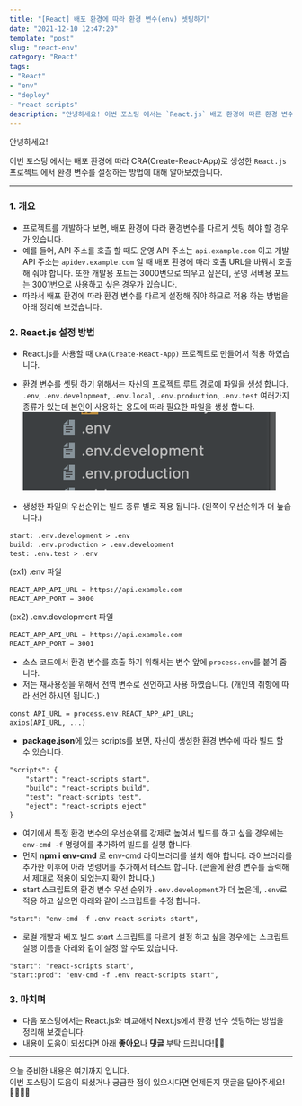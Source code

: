 ```yaml
---
title: "[React] 배포 환경에 따라 환경 변수(env) 셋팅하기"
date: "2021-12-10 12:47:20"
template: "post"
slug: "react-env"
category: "React"
tags:
- "React"
- "env"
- "deploy"
- "react-scripts"
description: "안녕하세요! 이번 포스팅 에서는 `React.js` 배포 환경에 따른 환경 변수 셋팅 방법에 대해 알아보겠습니다."
---
```


안녕하세요!

이번 포스팅 에서는 배포 환경에 따라 CRA(Create-React-App)로 생성한 `React.js` 프로젝트 에서 환경 변수를 설정하는 방법에 대해 알아보겠습니다.

-----

### 1. 개요
- 프로젝트를 개발하다 보면, 배포 환경에 따라 환경변수를 다르게 셋팅 해야 할 경우가 있습니다.
- 예를 들어, API 주소를 호출 할 때도 운영 API 주소는 `api.example.com` 이고 개발 API 주소는 `apidev.example.com` 일 때 배포 환경에 따라 호출 URL을 바꿔서 호출해 줘야 합니다. 또한 개발용 포트는 3000번으로 띄우고 싶은데, 운영 서버용 포트는 3001번으로 사용하고 싶은 경우가 있습니다.
- 따라서 배포 환경에 따라 환경 변수를 다르게 설정해 줘야 하므로 적용 하는 방법을 아래 정리해 보겠습니다.

### 2. React.js 설정 방법
- React.js를 사용할 때 `CRA(Create-React-App)` 프로젝트로 만들어서 적용 하였습니다.
- 환경 변수를 셋팅 하기 위해서는 자신의 프로젝트 루트 경로에 파일을 생성 합니다. `.env`, `.env.development`, `.env.local`, `.env.production`, `.env.test` 여러가지 종류가 있는데 본인이 사용하는 용도에 따라 필요한 파일을 생성 합니다.
![react_env](../../../static/assets/images/react/react-env.png)

- 생성한 파일의 우선순위는 빌드 종류 별로 적용 됩니다. (왼쪽이 우선순위가 더 높습니다.)

```
start: .env.development > .env 
build: .env.production > .env.development
test: .env.test > .env 
```

(ex1) .env 파일
```
REACT_APP_API_URL = https://api.example.com
REACT_APP_PORT = 3000
```

(ex2) .env.development 파일
```
REACT_APP_API_URL = https://api.example.com
REACT_APP_PORT = 3001
```

- 소스 코드에서 환경 변수를 호출 하기 위해서는 변수 앞에 `process.env`를 붙여 줍니다.
- 저는 재사용성을 위해서 전역 변수로 선언하고 사용 하였습니다. (개인의 취향에 따라 선언 하시면 됩니다.)

```
const API_URL = process.env.REACT_APP_API_URL;
axios(API_URL, ...)
```

- **package.json**에 있는 scripts를 보면, 자신이 생성한 환경 변수에 따라 빌드 할 수 있습니다.

```
"scripts": {
    "start": "react-scripts start",
    "build": "react-scripts build",
    "test": "react-scripts test",
    "eject": "react-scripts eject"
}
```

- 여기에서 특정 환경 변수의 우선순위를 강제로 높여서 빌드를 하고 싶을 경우에는 `env-cmd -f` 명령어를 추가하여 빌드를 실행 합니다.
- 먼저 **npm i env-cmd** 로 env-cmd 라이브러리를 설치 해야 합니다. 라이브러리를 추가한 이후에 아래 명령어를 추가해서 테스트 합니다. (콘솔에 환경 변수를 출력해서 제대로 적용이 되었는지 확인 합니다.)
- start 스크립트의 환경 변수 우선 순위가 `.env.development`가 더 높은데, `.env`로 적용 하고 싶으면 아래와 같이 스크립트를 수정 합니다. 

```
"start": "env-cmd -f .env react-scripts start",
```

- 로컬 개발과 배포 빌드 start 스크립트를 다르게 설정 하고 싶을 경우에는 스크립트 실행 이름을 아래와 같이 설정 할 수도 있습니다.

```
"start": "react-scripts start",
"start:prod": "env-cmd -f .env react-scripts start",
```

### 3. 마치며
- 다음 포스팅에서는 React.js와 비교해서 Next.js에서 환경 변수 셋팅하는 방법을 정리해 보겠습니다.
- 내용이 도움이 되셨다면 아래 **좋아요**나 **댓글** 부탁 드립니다!👍🏻

-----

오늘 준비한 내용은 여기까지 입니다.  
이번 포스팅이 도움이 되셨거나 궁금한 점이 있으시다면 언제든지 댓글을 달아주세요!🙋🏻‍♀️✨    

